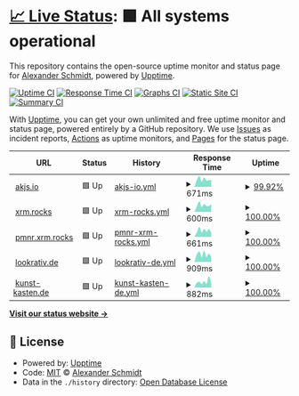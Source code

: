# [📈 Live Status](https://ASchmidt1024.github.io/uptime-akjs): <!--live status--> **🟩 All systems operational**

This repository contains the open-source uptime monitor and status page for [Alexander Schmidt](https://akjs.io), powered by [Upptime](https://github.com/upptime/upptime).

[![Uptime CI](https://github.com/ASchmidt1024/uptime-akjs/workflows/Uptime%20CI/badge.svg)](https://github.com/ASchmidt1024/uptime-akjs/actions?query=workflow%3A%22Uptime+CI%22)
[![Response Time CI](https://github.com/ASchmidt1024/uptime-akjs/workflows/Response%20Time%20CI/badge.svg)](https://github.com/ASchmidt1024/uptime-akjs/actions?query=workflow%3A%22Response+Time+CI%22)
[![Graphs CI](https://github.com/ASchmidt1024/uptime-akjs/workflows/Graphs%20CI/badge.svg)](https://github.com/ASchmidt1024/uptime-akjs/actions?query=workflow%3A%22Graphs+CI%22)
[![Static Site CI](https://github.com/ASchmidt1024/uptime-akjs/workflows/Static%20Site%20CI/badge.svg)](https://github.com/ASchmidt1024/uptime-akjs/actions?query=workflow%3A%22Static+Site+CI%22)
[![Summary CI](https://github.com/ASchmidt1024/uptime-akjs/workflows/Summary%20CI/badge.svg)](https://github.com/ASchmidt1024/uptime-akjs/actions?query=workflow%3A%22Summary+CI%22)

With [Upptime](https://upptime.js.org), you can get your own unlimited and free uptime monitor and status page, powered entirely by a GitHub repository. We use [Issues](https://github.com/ASchmidt1024/uptime-akjs/issues) as incident reports, [Actions](https://github.com/ASchmidt1024/uptime-akjs/actions) as uptime monitors, and [Pages](https://ASchmidt1024.github.io/uptime-akjs) for the status page.

<!--start: status pages-->
<!-- This summary is generated by Upptime (https://github.com/upptime/upptime) -->
<!-- Do not edit this manually, your changes will be overwritten -->
<!-- prettier-ignore -->
| URL | Status | History | Response Time | Uptime |
| --- | ------ | ------- | ------------- | ------ |
| <img alt="" src="https://icons.duckduckgo.com/ip3/akjs.io.ico" height="13"> [akjs.io](https://akjs.io) | 🟩 Up | [akjs-io.yml](https://github.com/schmidt1024/uptime-akjs/commits/HEAD/history/akjs-io.yml) | <details><summary><img alt="Response time graph" src="./graphs/akjs-io/response-time-week.png" height="20"> 671ms</summary><br><a href="https://ASchmidt1024.github.io/uptime-akjs/history/akjs-io"><img alt="Response time 862" src="https://img.shields.io/endpoint?url=https%3A%2F%2Fraw.githubusercontent.com%2Fschmidt1024%2Fuptime-akjs%2FHEAD%2Fapi%2Fakjs-io%2Fresponse-time.json"></a><br><a href="https://ASchmidt1024.github.io/uptime-akjs/history/akjs-io"><img alt="24-hour response time 703" src="https://img.shields.io/endpoint?url=https%3A%2F%2Fraw.githubusercontent.com%2Fschmidt1024%2Fuptime-akjs%2FHEAD%2Fapi%2Fakjs-io%2Fresponse-time-day.json"></a><br><a href="https://ASchmidt1024.github.io/uptime-akjs/history/akjs-io"><img alt="7-day response time 671" src="https://img.shields.io/endpoint?url=https%3A%2F%2Fraw.githubusercontent.com%2Fschmidt1024%2Fuptime-akjs%2FHEAD%2Fapi%2Fakjs-io%2Fresponse-time-week.json"></a><br><a href="https://ASchmidt1024.github.io/uptime-akjs/history/akjs-io"><img alt="30-day response time 665" src="https://img.shields.io/endpoint?url=https%3A%2F%2Fraw.githubusercontent.com%2Fschmidt1024%2Fuptime-akjs%2FHEAD%2Fapi%2Fakjs-io%2Fresponse-time-month.json"></a><br><a href="https://ASchmidt1024.github.io/uptime-akjs/history/akjs-io"><img alt="1-year response time 864" src="https://img.shields.io/endpoint?url=https%3A%2F%2Fraw.githubusercontent.com%2Fschmidt1024%2Fuptime-akjs%2FHEAD%2Fapi%2Fakjs-io%2Fresponse-time-year.json"></a></details> | <details><summary><a href="https://ASchmidt1024.github.io/uptime-akjs/history/akjs-io">99.92%</a></summary><a href="https://ASchmidt1024.github.io/uptime-akjs/history/akjs-io"><img alt="All-time uptime 99.99%" src="https://img.shields.io/endpoint?url=https%3A%2F%2Fraw.githubusercontent.com%2Fschmidt1024%2Fuptime-akjs%2FHEAD%2Fapi%2Fakjs-io%2Fuptime.json"></a><br><a href="https://ASchmidt1024.github.io/uptime-akjs/history/akjs-io"><img alt="24-hour uptime 99.43%" src="https://img.shields.io/endpoint?url=https%3A%2F%2Fraw.githubusercontent.com%2Fschmidt1024%2Fuptime-akjs%2FHEAD%2Fapi%2Fakjs-io%2Fuptime-day.json"></a><br><a href="https://ASchmidt1024.github.io/uptime-akjs/history/akjs-io"><img alt="7-day uptime 99.92%" src="https://img.shields.io/endpoint?url=https%3A%2F%2Fraw.githubusercontent.com%2Fschmidt1024%2Fuptime-akjs%2FHEAD%2Fapi%2Fakjs-io%2Fuptime-week.json"></a><br><a href="https://ASchmidt1024.github.io/uptime-akjs/history/akjs-io"><img alt="30-day uptime 99.98%" src="https://img.shields.io/endpoint?url=https%3A%2F%2Fraw.githubusercontent.com%2Fschmidt1024%2Fuptime-akjs%2FHEAD%2Fapi%2Fakjs-io%2Fuptime-month.json"></a><br><a href="https://ASchmidt1024.github.io/uptime-akjs/history/akjs-io"><img alt="1-year uptime 99.99%" src="https://img.shields.io/endpoint?url=https%3A%2F%2Fraw.githubusercontent.com%2Fschmidt1024%2Fuptime-akjs%2FHEAD%2Fapi%2Fakjs-io%2Fuptime-year.json"></a></details>
| <img alt="" src="https://icons.duckduckgo.com/ip3/xmr.rocks.ico" height="13"> [xrm.rocks](https://xmr.rocks) | 🟩 Up | [xrm-rocks.yml](https://github.com/schmidt1024/uptime-akjs/commits/HEAD/history/xrm-rocks.yml) | <details><summary><img alt="Response time graph" src="./graphs/xrm-rocks/response-time-week.png" height="20"> 600ms</summary><br><a href="https://ASchmidt1024.github.io/uptime-akjs/history/xrm-rocks"><img alt="Response time 609" src="https://img.shields.io/endpoint?url=https%3A%2F%2Fraw.githubusercontent.com%2Fschmidt1024%2Fuptime-akjs%2FHEAD%2Fapi%2Fxrm-rocks%2Fresponse-time.json"></a><br><a href="https://ASchmidt1024.github.io/uptime-akjs/history/xrm-rocks"><img alt="24-hour response time 665" src="https://img.shields.io/endpoint?url=https%3A%2F%2Fraw.githubusercontent.com%2Fschmidt1024%2Fuptime-akjs%2FHEAD%2Fapi%2Fxrm-rocks%2Fresponse-time-day.json"></a><br><a href="https://ASchmidt1024.github.io/uptime-akjs/history/xrm-rocks"><img alt="7-day response time 600" src="https://img.shields.io/endpoint?url=https%3A%2F%2Fraw.githubusercontent.com%2Fschmidt1024%2Fuptime-akjs%2FHEAD%2Fapi%2Fxrm-rocks%2Fresponse-time-week.json"></a><br><a href="https://ASchmidt1024.github.io/uptime-akjs/history/xrm-rocks"><img alt="30-day response time 607" src="https://img.shields.io/endpoint?url=https%3A%2F%2Fraw.githubusercontent.com%2Fschmidt1024%2Fuptime-akjs%2FHEAD%2Fapi%2Fxrm-rocks%2Fresponse-time-month.json"></a><br><a href="https://ASchmidt1024.github.io/uptime-akjs/history/xrm-rocks"><img alt="1-year response time 619" src="https://img.shields.io/endpoint?url=https%3A%2F%2Fraw.githubusercontent.com%2Fschmidt1024%2Fuptime-akjs%2FHEAD%2Fapi%2Fxrm-rocks%2Fresponse-time-year.json"></a></details> | <details><summary><a href="https://ASchmidt1024.github.io/uptime-akjs/history/xrm-rocks">100.00%</a></summary><a href="https://ASchmidt1024.github.io/uptime-akjs/history/xrm-rocks"><img alt="All-time uptime 99.99%" src="https://img.shields.io/endpoint?url=https%3A%2F%2Fraw.githubusercontent.com%2Fschmidt1024%2Fuptime-akjs%2FHEAD%2Fapi%2Fxrm-rocks%2Fuptime.json"></a><br><a href="https://ASchmidt1024.github.io/uptime-akjs/history/xrm-rocks"><img alt="24-hour uptime 100.00%" src="https://img.shields.io/endpoint?url=https%3A%2F%2Fraw.githubusercontent.com%2Fschmidt1024%2Fuptime-akjs%2FHEAD%2Fapi%2Fxrm-rocks%2Fuptime-day.json"></a><br><a href="https://ASchmidt1024.github.io/uptime-akjs/history/xrm-rocks"><img alt="7-day uptime 100.00%" src="https://img.shields.io/endpoint?url=https%3A%2F%2Fraw.githubusercontent.com%2Fschmidt1024%2Fuptime-akjs%2FHEAD%2Fapi%2Fxrm-rocks%2Fuptime-week.json"></a><br><a href="https://ASchmidt1024.github.io/uptime-akjs/history/xrm-rocks"><img alt="30-day uptime 100.00%" src="https://img.shields.io/endpoint?url=https%3A%2F%2Fraw.githubusercontent.com%2Fschmidt1024%2Fuptime-akjs%2FHEAD%2Fapi%2Fxrm-rocks%2Fuptime-month.json"></a><br><a href="https://ASchmidt1024.github.io/uptime-akjs/history/xrm-rocks"><img alt="1-year uptime 99.99%" src="https://img.shields.io/endpoint?url=https%3A%2F%2Fraw.githubusercontent.com%2Fschmidt1024%2Fuptime-akjs%2FHEAD%2Fapi%2Fxrm-rocks%2Fuptime-year.json"></a></details>
| <img alt="" src="https://icons.duckduckgo.com/ip3/pmnr.xmr.rocks.ico" height="13"> [pmnr.xrm.rocks](https://pmnr.xmr.rocks) | 🟩 Up | [pmnr-xrm-rocks.yml](https://github.com/schmidt1024/uptime-akjs/commits/HEAD/history/pmnr-xrm-rocks.yml) | <details><summary><img alt="Response time graph" src="./graphs/pmnr-xrm-rocks/response-time-week.png" height="20"> 661ms</summary><br><a href="https://ASchmidt1024.github.io/uptime-akjs/history/pmnr-xrm-rocks"><img alt="Response time 686" src="https://img.shields.io/endpoint?url=https%3A%2F%2Fraw.githubusercontent.com%2Fschmidt1024%2Fuptime-akjs%2FHEAD%2Fapi%2Fpmnr-xrm-rocks%2Fresponse-time.json"></a><br><a href="https://ASchmidt1024.github.io/uptime-akjs/history/pmnr-xrm-rocks"><img alt="24-hour response time 416" src="https://img.shields.io/endpoint?url=https%3A%2F%2Fraw.githubusercontent.com%2Fschmidt1024%2Fuptime-akjs%2FHEAD%2Fapi%2Fpmnr-xrm-rocks%2Fresponse-time-day.json"></a><br><a href="https://ASchmidt1024.github.io/uptime-akjs/history/pmnr-xrm-rocks"><img alt="7-day response time 661" src="https://img.shields.io/endpoint?url=https%3A%2F%2Fraw.githubusercontent.com%2Fschmidt1024%2Fuptime-akjs%2FHEAD%2Fapi%2Fpmnr-xrm-rocks%2Fresponse-time-week.json"></a><br><a href="https://ASchmidt1024.github.io/uptime-akjs/history/pmnr-xrm-rocks"><img alt="30-day response time 659" src="https://img.shields.io/endpoint?url=https%3A%2F%2Fraw.githubusercontent.com%2Fschmidt1024%2Fuptime-akjs%2FHEAD%2Fapi%2Fpmnr-xrm-rocks%2Fresponse-time-month.json"></a><br><a href="https://ASchmidt1024.github.io/uptime-akjs/history/pmnr-xrm-rocks"><img alt="1-year response time 714" src="https://img.shields.io/endpoint?url=https%3A%2F%2Fraw.githubusercontent.com%2Fschmidt1024%2Fuptime-akjs%2FHEAD%2Fapi%2Fpmnr-xrm-rocks%2Fresponse-time-year.json"></a></details> | <details><summary><a href="https://ASchmidt1024.github.io/uptime-akjs/history/pmnr-xrm-rocks">100.00%</a></summary><a href="https://ASchmidt1024.github.io/uptime-akjs/history/pmnr-xrm-rocks"><img alt="All-time uptime 99.99%" src="https://img.shields.io/endpoint?url=https%3A%2F%2Fraw.githubusercontent.com%2Fschmidt1024%2Fuptime-akjs%2FHEAD%2Fapi%2Fpmnr-xrm-rocks%2Fuptime.json"></a><br><a href="https://ASchmidt1024.github.io/uptime-akjs/history/pmnr-xrm-rocks"><img alt="24-hour uptime 100.00%" src="https://img.shields.io/endpoint?url=https%3A%2F%2Fraw.githubusercontent.com%2Fschmidt1024%2Fuptime-akjs%2FHEAD%2Fapi%2Fpmnr-xrm-rocks%2Fuptime-day.json"></a><br><a href="https://ASchmidt1024.github.io/uptime-akjs/history/pmnr-xrm-rocks"><img alt="7-day uptime 100.00%" src="https://img.shields.io/endpoint?url=https%3A%2F%2Fraw.githubusercontent.com%2Fschmidt1024%2Fuptime-akjs%2FHEAD%2Fapi%2Fpmnr-xrm-rocks%2Fuptime-week.json"></a><br><a href="https://ASchmidt1024.github.io/uptime-akjs/history/pmnr-xrm-rocks"><img alt="30-day uptime 100.00%" src="https://img.shields.io/endpoint?url=https%3A%2F%2Fraw.githubusercontent.com%2Fschmidt1024%2Fuptime-akjs%2FHEAD%2Fapi%2Fpmnr-xrm-rocks%2Fuptime-month.json"></a><br><a href="https://ASchmidt1024.github.io/uptime-akjs/history/pmnr-xrm-rocks"><img alt="1-year uptime 99.99%" src="https://img.shields.io/endpoint?url=https%3A%2F%2Fraw.githubusercontent.com%2Fschmidt1024%2Fuptime-akjs%2FHEAD%2Fapi%2Fpmnr-xrm-rocks%2Fuptime-year.json"></a></details>
| <img alt="" src="https://icons.duckduckgo.com/ip3/lookrativ.de.ico" height="13"> [lookrativ.de](https://lookrativ.de) | 🟩 Up | [lookrativ-de.yml](https://github.com/schmidt1024/uptime-akjs/commits/HEAD/history/lookrativ-de.yml) | <details><summary><img alt="Response time graph" src="./graphs/lookrativ-de/response-time-week.png" height="20"> 909ms</summary><br><a href="https://ASchmidt1024.github.io/uptime-akjs/history/lookrativ-de"><img alt="Response time 850" src="https://img.shields.io/endpoint?url=https%3A%2F%2Fraw.githubusercontent.com%2Fschmidt1024%2Fuptime-akjs%2FHEAD%2Fapi%2Flookrativ-de%2Fresponse-time.json"></a><br><a href="https://ASchmidt1024.github.io/uptime-akjs/history/lookrativ-de"><img alt="24-hour response time 565" src="https://img.shields.io/endpoint?url=https%3A%2F%2Fraw.githubusercontent.com%2Fschmidt1024%2Fuptime-akjs%2FHEAD%2Fapi%2Flookrativ-de%2Fresponse-time-day.json"></a><br><a href="https://ASchmidt1024.github.io/uptime-akjs/history/lookrativ-de"><img alt="7-day response time 909" src="https://img.shields.io/endpoint?url=https%3A%2F%2Fraw.githubusercontent.com%2Fschmidt1024%2Fuptime-akjs%2FHEAD%2Fapi%2Flookrativ-de%2Fresponse-time-week.json"></a><br><a href="https://ASchmidt1024.github.io/uptime-akjs/history/lookrativ-de"><img alt="30-day response time 794" src="https://img.shields.io/endpoint?url=https%3A%2F%2Fraw.githubusercontent.com%2Fschmidt1024%2Fuptime-akjs%2FHEAD%2Fapi%2Flookrativ-de%2Fresponse-time-month.json"></a><br><a href="https://ASchmidt1024.github.io/uptime-akjs/history/lookrativ-de"><img alt="1-year response time 829" src="https://img.shields.io/endpoint?url=https%3A%2F%2Fraw.githubusercontent.com%2Fschmidt1024%2Fuptime-akjs%2FHEAD%2Fapi%2Flookrativ-de%2Fresponse-time-year.json"></a></details> | <details><summary><a href="https://ASchmidt1024.github.io/uptime-akjs/history/lookrativ-de">100.00%</a></summary><a href="https://ASchmidt1024.github.io/uptime-akjs/history/lookrativ-de"><img alt="All-time uptime 99.99%" src="https://img.shields.io/endpoint?url=https%3A%2F%2Fraw.githubusercontent.com%2Fschmidt1024%2Fuptime-akjs%2FHEAD%2Fapi%2Flookrativ-de%2Fuptime.json"></a><br><a href="https://ASchmidt1024.github.io/uptime-akjs/history/lookrativ-de"><img alt="24-hour uptime 100.00%" src="https://img.shields.io/endpoint?url=https%3A%2F%2Fraw.githubusercontent.com%2Fschmidt1024%2Fuptime-akjs%2FHEAD%2Fapi%2Flookrativ-de%2Fuptime-day.json"></a><br><a href="https://ASchmidt1024.github.io/uptime-akjs/history/lookrativ-de"><img alt="7-day uptime 100.00%" src="https://img.shields.io/endpoint?url=https%3A%2F%2Fraw.githubusercontent.com%2Fschmidt1024%2Fuptime-akjs%2FHEAD%2Fapi%2Flookrativ-de%2Fuptime-week.json"></a><br><a href="https://ASchmidt1024.github.io/uptime-akjs/history/lookrativ-de"><img alt="30-day uptime 100.00%" src="https://img.shields.io/endpoint?url=https%3A%2F%2Fraw.githubusercontent.com%2Fschmidt1024%2Fuptime-akjs%2FHEAD%2Fapi%2Flookrativ-de%2Fuptime-month.json"></a><br><a href="https://ASchmidt1024.github.io/uptime-akjs/history/lookrativ-de"><img alt="1-year uptime 99.99%" src="https://img.shields.io/endpoint?url=https%3A%2F%2Fraw.githubusercontent.com%2Fschmidt1024%2Fuptime-akjs%2FHEAD%2Fapi%2Flookrativ-de%2Fuptime-year.json"></a></details>
| <img alt="" src="https://icons.duckduckgo.com/ip3/kunst-kasten.de.ico" height="13"> [kunst-kasten.de](https://kunst-kasten.de) | 🟩 Up | [kunst-kasten-de.yml](https://github.com/schmidt1024/uptime-akjs/commits/HEAD/history/kunst-kasten-de.yml) | <details><summary><img alt="Response time graph" src="./graphs/kunst-kasten-de/response-time-week.png" height="20"> 882ms</summary><br><a href="https://ASchmidt1024.github.io/uptime-akjs/history/kunst-kasten-de"><img alt="Response time 836" src="https://img.shields.io/endpoint?url=https%3A%2F%2Fraw.githubusercontent.com%2Fschmidt1024%2Fuptime-akjs%2FHEAD%2Fapi%2Fkunst-kasten-de%2Fresponse-time.json"></a><br><a href="https://ASchmidt1024.github.io/uptime-akjs/history/kunst-kasten-de"><img alt="24-hour response time 580" src="https://img.shields.io/endpoint?url=https%3A%2F%2Fraw.githubusercontent.com%2Fschmidt1024%2Fuptime-akjs%2FHEAD%2Fapi%2Fkunst-kasten-de%2Fresponse-time-day.json"></a><br><a href="https://ASchmidt1024.github.io/uptime-akjs/history/kunst-kasten-de"><img alt="7-day response time 882" src="https://img.shields.io/endpoint?url=https%3A%2F%2Fraw.githubusercontent.com%2Fschmidt1024%2Fuptime-akjs%2FHEAD%2Fapi%2Fkunst-kasten-de%2Fresponse-time-week.json"></a><br><a href="https://ASchmidt1024.github.io/uptime-akjs/history/kunst-kasten-de"><img alt="30-day response time 972" src="https://img.shields.io/endpoint?url=https%3A%2F%2Fraw.githubusercontent.com%2Fschmidt1024%2Fuptime-akjs%2FHEAD%2Fapi%2Fkunst-kasten-de%2Fresponse-time-month.json"></a><br><a href="https://ASchmidt1024.github.io/uptime-akjs/history/kunst-kasten-de"><img alt="1-year response time 816" src="https://img.shields.io/endpoint?url=https%3A%2F%2Fraw.githubusercontent.com%2Fschmidt1024%2Fuptime-akjs%2FHEAD%2Fapi%2Fkunst-kasten-de%2Fresponse-time-year.json"></a></details> | <details><summary><a href="https://ASchmidt1024.github.io/uptime-akjs/history/kunst-kasten-de">100.00%</a></summary><a href="https://ASchmidt1024.github.io/uptime-akjs/history/kunst-kasten-de"><img alt="All-time uptime 99.99%" src="https://img.shields.io/endpoint?url=https%3A%2F%2Fraw.githubusercontent.com%2Fschmidt1024%2Fuptime-akjs%2FHEAD%2Fapi%2Fkunst-kasten-de%2Fuptime.json"></a><br><a href="https://ASchmidt1024.github.io/uptime-akjs/history/kunst-kasten-de"><img alt="24-hour uptime 100.00%" src="https://img.shields.io/endpoint?url=https%3A%2F%2Fraw.githubusercontent.com%2Fschmidt1024%2Fuptime-akjs%2FHEAD%2Fapi%2Fkunst-kasten-de%2Fuptime-day.json"></a><br><a href="https://ASchmidt1024.github.io/uptime-akjs/history/kunst-kasten-de"><img alt="7-day uptime 100.00%" src="https://img.shields.io/endpoint?url=https%3A%2F%2Fraw.githubusercontent.com%2Fschmidt1024%2Fuptime-akjs%2FHEAD%2Fapi%2Fkunst-kasten-de%2Fuptime-week.json"></a><br><a href="https://ASchmidt1024.github.io/uptime-akjs/history/kunst-kasten-de"><img alt="30-day uptime 100.00%" src="https://img.shields.io/endpoint?url=https%3A%2F%2Fraw.githubusercontent.com%2Fschmidt1024%2Fuptime-akjs%2FHEAD%2Fapi%2Fkunst-kasten-de%2Fuptime-month.json"></a><br><a href="https://ASchmidt1024.github.io/uptime-akjs/history/kunst-kasten-de"><img alt="1-year uptime 99.99%" src="https://img.shields.io/endpoint?url=https%3A%2F%2Fraw.githubusercontent.com%2Fschmidt1024%2Fuptime-akjs%2FHEAD%2Fapi%2Fkunst-kasten-de%2Fuptime-year.json"></a></details>

<!--end: status pages-->

[**Visit our status website →**](https://ASchmidt1024.github.io/uptime-akjs)

## 📄 License

- Powered by: [Upptime](https://github.com/upptime/upptime)
- Code: [MIT](./LICENSE) © [Alexander Schmidt](https://akjs.io)
- Data in the `./history` directory: [Open Database License](https://opendatacommons.org/licenses/odbl/1-0/)
